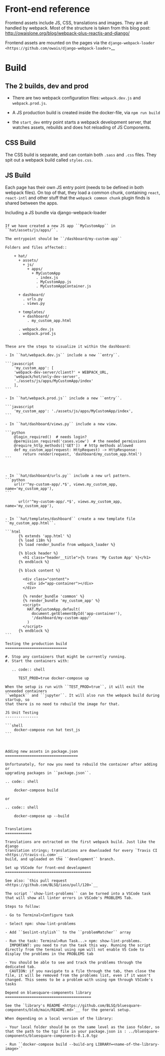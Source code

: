 # Front-end reference

Frontend assets include JS, CSS, translations and images. They are all handled
by webpack. Most of the structure is taken from this blog post:
http://owaislone.org/blog/webpack-plus-reactjs-and-django/

Frontend assets are mounted on the pages via the
`django-webpack-loader <https://github.com/owais/django-webpack-loader>`__


Build
=====

The 2 builds, dev and prod
--------------------------

* There are two webpack configuration files: ``webpack.dev.js`` and ``webpack.prod.js``.

* A JS production build is created inside the docker-file, via ``npm run build``

* the ``start_dev`` entry point starts a webpack development server, that watches
  assets, rebuilds and does hot reloading of JS Components.


CSS Build
---------

The CSS build is separate, and can contain both ``.sass`` and ``.css`` files.
They spit out a webpack build called ``styles.css``.


JS Build
--------

Each page has their own JS entry point (needs to be defined in both webpack files).
On top of that, they load a common chunk, containing ``react``, ``react-intl`` and other
stuff that the ``webpack common chunk`` plugin finds is shared between the apps.


Including a JS bundle via django-webpack-loader
~~~~~~~~~~~~~~~~~~~~~~~~~~~~~~~~~~~~~~~~~~~~~~~

If we have created a new JS app ``MyCustomApp`` in ``hat/assets/js/apps/``.

The entrypoint should be ``/dashboard/my-custom-app``

Folders and files affected::

    + hat/
      + assets/
        + js/
          + apps/
            + MyCustomApp
              . index.js
              . MyCustomApp.js
              . MyCustomAppContainer.js

      + dashboard/
        . urls.py
        . views.py

      + templates/
        + dashboard/
          . my_custom_app.html

      . webpack.dev.js
      . webpack.prod.js


These are the steps to visualize it within the dashboard:

- In ``hat/webpack.dev.js`` include a new ``entry``.

```javascript
    'my_custom_app': [
    'webpack-dev-server/client?' + WEBPACK_URL,
    'webpack/hot/only-dev-server',
    './assets/js/apps/MyCustomApp/index'
    ],
```

- In ``hat/webpack.prod.js`` include a new ``entry``.

```javascript
    'my_custom_app': './assets/js/apps/MyCustomApp/index',
```

- In ``hat/dashboard/views.py`` include a new view.

```python
    @login_required()  # needs login?
    @permission_required('cases.view')  # the needed permissions
    @require_http_methods(['GET'])  # http methods allowed
    def my_custom_app(request: HttpRequest) -> HttpResponse:
        return render(request, 'dashboard/my_custom_app.html')
```



- In ``hat/dashboard/urls.py`` include a new url pattern.
```python
    url(r'^my-custom-app/.*$', views.my_custom_app, name='my_custom_app'),
```

      url(r'^my-custom-app/.*$', views.my_custom_app, name='my_custom_app'),


- In ``hat/templates/dashboard`` create a new template file ``my_custom_app.html``.

```html
      {% extends 'app.html' %}
      {% load i18n %}
      {% load render_bundle from webpack_loader %}

      {% block header %}
        <h1 class="header__title">{% trans 'My Custom App' %}</h1>
      {% endblock %}

      {% block content %}

        <div class="content">
          <div id="app-container"></div>
        </div>

        {% render_bundle 'common' %}
        {% render_bundle 'my_custom_app' %}
        <script>
          HAT.MyCustomApp.default(
            document.getElementById('app-container'),
            '/dashboard/my-custom-app/'
          )
        </script>
      {% endblock %}
```

Testing the production build
============================

#. Stop any containers that might be currently running.
#. Start the containers with:

   .. code:: shell

      TEST_PROD=true docker-compose up

When the setup is run with ``TEST_PROD=true``, it will exit the unneeded containers
``webpack`` and ``jupyter``. It will also run the webpack build during startup, so
that there is no need to rebuild the image for that.

JS Unit Testing
---------------

```shell
    docker-compose run hat test_js
```



Adding new assets in package.json
=================================

Unfortunately, for now you need to rebuild the container after adding or
upgrading packages in ``package.json``.

.. code:: shell

    docker-compose build

or

.. code:: shell

    docker-compose up --build


Translations
============

Translations are extracted on the first webpack build. Just like the django
translation strings; translations are downloaded for every `Travis CI <https://travis-ci.com>`__
build, and uploaded on the ``development`` branch.

Set up VSCode for front-end development
=======================================

See also: `this pull request <https://github.com/BLSQ/iaso/pull/120>`__

The script ``show-lint-problems`` can be turned into a VSCode task that will show all linter errors in VSCode's PROBLEMS Tab.

Steps to follow:

- Go to Terminal>Configure task

- Select npm: show-lint-problems

- Add ``$eslint-stylish`` to the ``problemMatcher`` array

- Run the task: Terminal>Run Task...> npm: show-lint-problems. 
  IMPORTANT: you need to run the task this way. Running the script directly from the terminal using npm will not enable VS Code to display the problems in the PROBLEMS tab

- You should be able to see and track the problems through the dedicated tab. 
  CAUTION: if you navigate to a file through the tab, then close the file, it will be removed from the problems list, even if it wasn't changed. This seems to be a problem with using npm through VSCode's tasks

Depend on bluesquare-components library
=======================================

See the `library's README <https://github.com/BLSQ/bluesquare-components/blob/main/README.md>`__ for the general setup.

When depending on a local version of the library:

- Your local folder should be on the same level as the iaso folder, so that the path to the tgz file in your package.json is : ../bluesquare-components/bluesquare-components-0.1.0.tgz

- Run ``docker-compose build --build-arg LIBRARY=<name-of-the-library-image>``